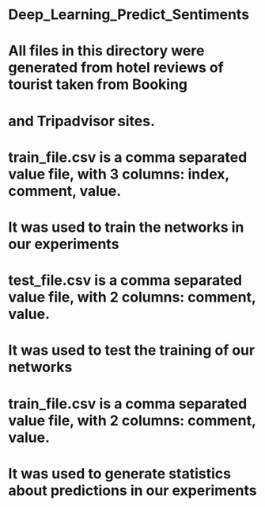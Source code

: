 # Deep_Learning_Predict_Sentiments
# All files in this directory were generated from hotel reviews of tourist taken from Booking 
# and Tripadvisor sites.
# train_file.csv is a comma separated value file, with 3 columns: index, comment, value. 
# It was used to train the networks in our experiments
# test_file.csv is a comma separated value file, with 2 columns: comment, value. 
# It was used to test the training of our networks
# train_file.csv is a comma separated value file, with 2 columns: comment, value. 
# It was used to generate statistics about predictions in our experiments
